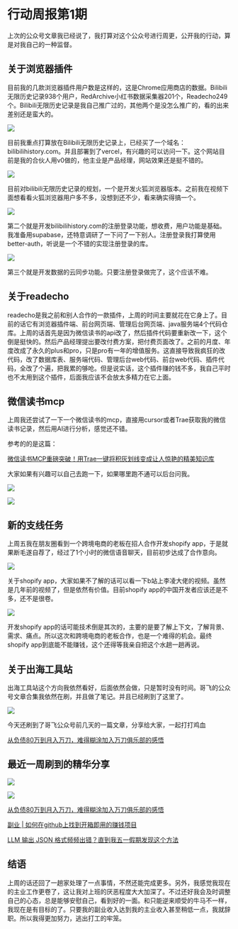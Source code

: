 # 行动周报第1期
上次的公众号文章我已经说了，我打算对这个公众号进行周更，公开我的行动，算是对我自己的一种监督。

## 关于浏览器插件

目前我的几款浏览器插件用户数是这样的，这是Chrome应用商店的数据。Bilibili无限历史记录938个用户，RedArchive小红书数据采集器201个，Readecho249个。Bilibili无限历史记录是我自己推广过的，其他两个是没怎么推广的，看的出来差别还是蛮大的。

![](https://cdn.mundane.ink/202505122001127.png)

目前我重点打算放在Bilibili无限历史记录上，已经买了一个域名：bilibilihistory.com。并且部署到了vercel，有兴趣的可以访问一下。这个网站目前是我的合伙人用v0做的，他主业是产品经理，网站效果还是挺不错的。

![](https://cdn.mundane.ink/202505122006005.png)

目前对bilibili无限历史记录的规划，一个是开发火狐浏览器版本。之前我在视频下面想看看火狐浏览器用户多不多，没想到还不少，看来确实得搞一个。

![](https://cdn.mundane.ink/202505122008877.png)

第二个就是开发bilibilihistory.com的注册登录功能，想收费，用户功能是基础。我准备用supabase，还特意调研了一下问了一下别人。注册登录我打算使用better-auth，听说是一个不错的实现注册登录的库。

![](https://cdn.mundane.ink/202505122011122.jpg)

第三个就是开发数据的云同步功能。只要注册登录做完了，这个应该不难。

## 关于readecho

readecho是我之前和别人合作的一款插件，上周的时间主要就花在它身上了。目前的话它有浏览器插件端、前台网页端、管理后台网页端、java服务端4个代码仓库。上周的话首先是因为微信读书的api改了，然后插件代码要重新改一下，这个倒是挺快的。然后产品经理提出要改付费方案，把付费页面改了。之前的月度、年度改成了永久的plus和pro，只是pro有一年的增值服务。这直接导致我疯狂的改代码，改了数据库表、服务端代码、管理后台web代码、前台web代码、插件代码，全改了个遍，把我累的够呛。但是说实话，这个插件赚的钱不多，我自己平时也不太用到这个插件，后面我应该不会放太多精力在它上面。

## 微信读书mcp

上周我还尝试了一下一个微信读书的mcp，直接用cursor或者Trae获取我的微信读书记录，然后用AI进行分析，感觉还不错。

参考的的是这篇：

[微信读书MCP重磅突破！用Trae一键将积灰划线变成让人惊艳的精美知识库](https://mp.weixin.qq.com/s/XUutBzp07GqsT-edyHBSfg)

大家如果有兴趣可以自己去跑一下，如果哪里跑不通可以后台问我。

![](https://cdn.mundane.ink/202505122040030.png)

![](https://cdn.mundane.ink/202505122041307.png)

## 新的支线任务

上周五我在朋友圈看到一个跨境电商的老板在招人合作开发shopify app，于是就果断毛遂自荐了，经过了1个小时的微信语音聊天，目前初步达成了合作意向。

![](https://cdn.mundane.ink/202505122026308.jpg)

关于shopify app，大家如果不了解的话可以看一下b站上李凌大佬的视频。虽然是几年前的视频了，但是依然有价值。目前shopify app的中国开发者应该还是不多，还不是很卷。

![](https://cdn.mundane.ink/202505122020673.png)

开发shopify app的话可能技术倒是其次的，主要的是要了解上下文，了解背景、需求、痛点。所以这次和跨境电商的老板合作，也是一个难得的机会。最终shopify app到底能不能赚钱，这个还得等我亲自把这个水趟一趟再说。

## 关于出海工具站

出海工具站这个方向我依然看好，后面依然会做，只是暂时没有时间。哥飞的公众号文章合集我依然在刷，并且做了笔记。并且已经刷到了这里了。

![](https://cdn.mundane.ink/202505122031087.png)

今天还刷到了哥飞公众号前几天的一篇文章，分享给大家，一起打打鸡血

[从负债80万到月入万刀，难得糊涂加入万刀俱乐部的感悟](https://mp.weixin.qq.com/s/Ikqte82Jw0Ndj9IIB_Yk_w)

## 最近一周刷到的精华分享

![](https://cdn.mundane.ink/202505122055877.png)

![](https://cdn.mundane.ink/202505122059275.png)

[从负债80万到月入万刀，难得糊涂加入万刀俱乐部的感悟](https://mp.weixin.qq.com/s/Ikqte82Jw0Ndj9IIB_Yk_w)

[副业 | 如何在github上找到开箱即用的赚钱项目](https://mp.weixin.qq.com/s/wGUMMHwbibS2kEdGcDb8YA)

[LLM 输出 JSON 格式频频出错？直到我五一假期发现这个方法](https://mp.weixin.qq.com/s/YK_B8a51TmVjtLa-wAa6sw)

## 结语

上周的话还回了一趟家处理了一点事情，不然还能完成更多。另外，我感觉我现在的主业工作更卷了，这让我对上班的厌恶程度大大加深了。不过还好我会及时调整自己的心态，总是能够安慰自己，看到好的一面。和只能逆来顺受的牛马不一样，我现在是有目标的了。只要我的副业收入达到我的主业收入甚至稍低一点，我就辞职。所以我得更加努力，逃出打工的牢笼。

